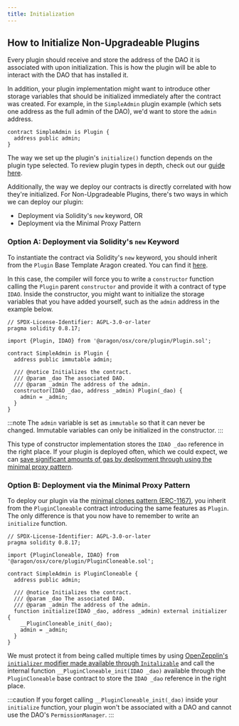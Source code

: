 ```yaml
---
title: Initialization
---
```


## How to Initialize Non-Upgradeable Plugins

Every plugin should receive and store the address of the DAO it is associated with upon initialization. This is how the plugin will be able to interact with the DAO that has installed it.

In addition, your plugin implementation might want to introduce other storage variables that should be initialized immediately after the contract was created. For example, in the `SimpleAdmin` plugin example (which sets one address as the full admin of the DAO), we'd want to store the `admin` address.

```solidity
contract SimpleAdmin is Plugin {
  address public admin;
}
```

The way we set up the plugin's `initialize()` function depends on the plugin type selected. To review plugin types in depth, check out our [guide here](../02-plugin-types.md).

Additionally, the way we deploy our contracts is directly correlated with how they're initialized. For Non-Upgradeable Plugins, there's two ways in which we can deploy our plugin:

- Deployment via Solidity's `new` keyword, OR
- Deployment via the Minimal Proxy Pattern

### Option A: Deployment via Solidity's `new` Keyword

To instantiate the contract via Solidity's `new` keyword, you should inherit from the `Plugin` Base Template Aragon created. You can find it [here](https://github.com/aragon/osx/blob/develop/packages/contracts/src/core/plugin/Plugin.sol).

In this case, the compiler will force you to write a `constructor` function calling the `Plugin` parent `constructor` and provide it with a contract of type `IDAO`. Inside the constructor, you might want to initialize the storage variables that you have added yourself, such as the `admin` address in the example below.

```solidity
// SPDX-License-Identifier: AGPL-3.0-or-later
pragma solidity 0.8.17;

import {Plugin, IDAO} from '@aragon/osx/core/plugin/Plugin.sol';

contract SimpleAdmin is Plugin {
  address public immutable admin;

  /// @notice Initializes the contract.
  /// @param _dao The associated DAO.
  /// @param _admin The address of the admin.
  constructor(IDAO _dao, address _admin) Plugin(_dao) {
    admin = _admin;
  }
}
```

:::note
The `admin` variable is set as `immutable` so that it can never be changed. Immutable variables can only be initialized in the constructor.
:::

This type of constructor implementation stores the `IDAO _dao` reference in the right place. If your plugin is deployed often, which we could expect, we can [save significant amounts of gas by deployment through using the minimal proxy pattern](https://blog.openzeppelin.com/workshop-recap-cheap-contract-deployment-through-clones/).

### Option B: Deployment via the Minimal Proxy Pattern

To deploy our plugin via the [minimal clones pattern (ERC-1167)](https://eips.ethereum.org/EIPS/eip-1167), you inherit from the `PluginCloneable` contract introducing the same features as `Plugin`. The only difference is that you now have to remember to write an `initialize` function.

```solidity
// SPDX-License-Identifier: AGPL-3.0-or-later
pragma solidity 0.8.17;

import {PluginCloneable, IDAO} from '@aragon/osx/core/plugin/PluginCloneable.sol';

contract SimpleAdmin is PluginCloneable {
  address public admin;

  /// @notice Initializes the contract.
  /// @param _dao The associated DAO.
  /// @param _admin The address of the admin.
  function initialize(IDAO _dao, address _admin) external initializer {
    __PluginCloneable_init(_dao);
    admin = _admin;
  }
}
```

We must protect it from being called multiple times by using [OpenZepplin's `initializer` modifier made available through `Initalizable`](https://docs.openzeppelin.com/contracts/4.x/api/proxy#Initializable) and call the internal function `__PluginCloneable_init(IDAO _dao)` available through the `PluginCloneable` base contract to store the `IDAO _dao` reference in the right place.

:::caution
If you forget calling `__PluginCloneable_init(_dao)` inside your `initialize` function, your plugin won't be associated with a DAO and cannot use the DAO's `PermissionManager`.
:::
